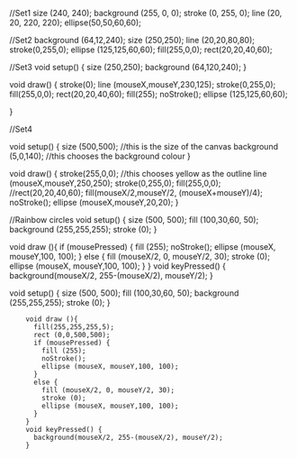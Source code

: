 //Set1
size (240, 240); 
background (255, 0, 0); 
stroke (0, 255, 0); 
line (20, 20, 220, 220); 
ellipse(50,50,60,60);

//Set2
background (64,12,240); 
size (250,250);
line (20,20,80,80); 
stroke(0,255,0);
ellipse (125,125,60,60);
fill(255,0,0);
rect(20,20,40,60); 

//Set3
void setup() {
size (250,250);
background (64,120,240); 
}

void draw() {
stroke(0);
line (mouseX,mouseY,230,125); 
stroke(0,255,0);
fill(255,0,0);
rect(20,20,40,60); 
fill(255);
noStroke();
ellipse (125,125,60,60);

}

//Set4 

void setup() {
size (500,500); //this is the size of the canvas
background (5,0,140); //this chooses the background colour 
}

void draw() {
stroke(255,0,0); //this chooses yellow as the outline 
line (mouseX,mouseY,250,250); 
stroke(0,255,0);
fill(255,0,0);
//rect(20,20,40,60); 
fill(mouseX/2,mouseY/2, (mouseX+mouseY)/4);
noStroke();
ellipse (mouseX,mouseY,20,20); 
}

//Rainbow circles
void setup() {
 size (500, 500);
 fill (100,30,60, 50);
background (255,255,255);
stroke (0);
}
		
void draw (){
if (mousePressed) {
fill (255);
noStroke();
ellipse (mouseX, mouseY,100, 100);
}
		  else {
		    fill (mouseX/2, 0, mouseY/2, 30);
		    stroke (0);
		    ellipse (mouseX, mouseY,100, 100);
		  }
		}
		void keyPressed() {
		  background(mouseX/2, 255-(mouseX/2), mouseY/2);
		}

void setup() {
		  size (500, 500);
		  fill (100,30,60, 50);
		  background (255,255,255);
		  stroke (0);
		}
		
		void draw (){
		  fill(255,255,255,5);
		  rect (0,0,500,500);
		  if (mousePressed) {
		    fill (255);
		    noStroke();
		    ellipse (mouseX, mouseY,100, 100);
		  }
		  else {
		    fill (mouseX/2, 0, mouseY/2, 30);
		    stroke (0);
		    ellipse (mouseX, mouseY,100, 100);
		  }
		}
		void keyPressed() {
		  background(mouseX/2, 255-(mouseX/2), mouseY/2);
		}
